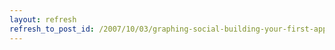 ```yaml
---
layout: refresh
refresh_to_post_id: /2007/10/03/graphing-social-building-your-first-app-workshop
---
```

